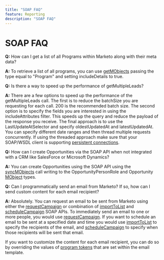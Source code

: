 ```yaml
---
title: "SOAP FAQ"
feature: Reporting
description: "SOAP FAQ"
---
```


# SOAP FAQ

**Q:** How can I get a list of all Programs within Marketo along with their meta data?

**A:** To retrieve a list of all programs, you can use [getMObjects](./getmobjects.md) passing the type equal to "Program" and setting includeDetails to true.

**Q:** Is there a way to speed up the performance of getMultipleLeads?

**A:** There are a few options to speed up the performance of the getMultipleLeads call. The first is to reduce the batchSize you are requesting for each call. 200 is the recommended batch size. The second option is to specify the fields you are interested in using the includeAttributes filter. This speeds up the query and reduce the payload of the response you receive. The final approach is to use the LastUpdateAtSelector and specify oldestUpdatedAt and latestUpdatedAt. You can specify different date ranges and then thread multiple requests concurrently. If using the threaded approach make sure that your SOAP/WSDL client is supporting [persistent connections](https://www.w3.org/Protocols/rfc2616/rfc2616-sec8.html).

**Q:** How can I create Opportunities via the SOAP API when not integrated with a CRM like SalesForce or Microsoft Dynamics?

**A:** You can create Opportunities using the SOAP API using the [syncMObjects](syncmobjects.md) call writing to the OpportunityPersonRole and Opportunity [MObject](marketo-objects.md) types.

**Q:** Can I programmatically send an email from Marketo? If so, how can I send custom content for each email recipient?

**A:** Absolutely. You can request an email to be sent from Marketo using either the [requestCampaign](requestcampaign.md) or combination of [importToList](importtolist.md) and [scheduleCampaign](schedulecampaign.md) SOAP APIs. To immediately send an email to one or more people, you would use [requestCampaign](requestcampaign.md). If you want to schedule an email to be sent at a specified date and time you would use [importToList](importtolist.md) to specify the recipients of the email, and [scheduleCampaign](schedulecampaign.md) to specify when those recipients will be sent that email.

If you want to customize the content for each email recipient, you can do so by overriding the values of [program tokens](../rest-api/tokens.md) that are set within the email template.
